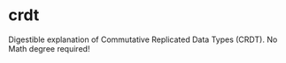 crdt
====

Digestible explanation of Commutative Replicated Data Types (CRDT). No Math degree required!
